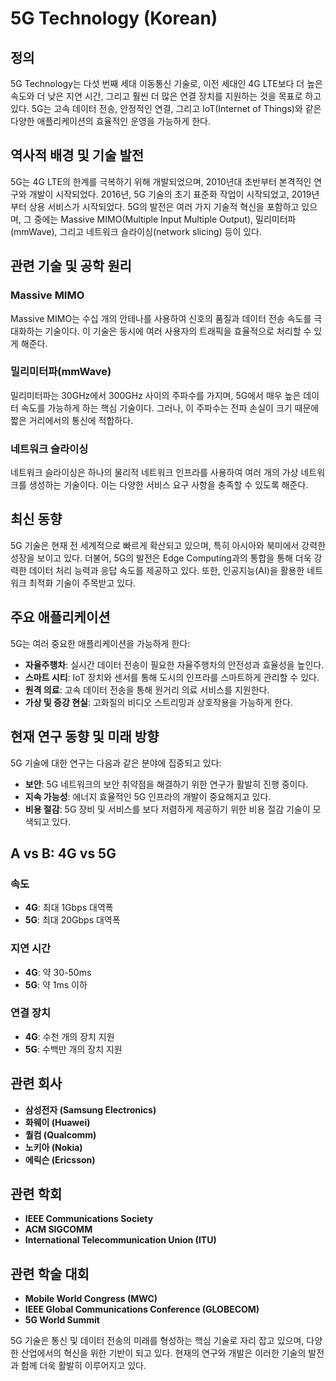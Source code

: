 # 5G Technology (Korean)

## 정의

5G Technology는 다섯 번째 세대 이동통신 기술로, 이전 세대인 4G LTE보다 더 높은 속도와 더 낮은 지연 시간, 그리고 훨씬 더 많은 연결 장치를 지원하는 것을 목표로 하고 있다. 5G는 고속 데이터 전송, 안정적인 연결, 그리고 IoT(Internet of Things)와 같은 다양한 애플리케이션의 효율적인 운영을 가능하게 한다.

## 역사적 배경 및 기술 발전

5G는 4G LTE의 한계를 극복하기 위해 개발되었으며, 2010년대 초반부터 본격적인 연구와 개발이 시작되었다. 2016년, 5G 기술의 초기 표준화 작업이 시작되었고, 2019년부터 상용 서비스가 시작되었다. 5G의 발전은 여러 가지 기술적 혁신을 포함하고 있으며, 그 중에는 Massive MIMO(Multiple Input Multiple Output), 밀리미터파(mmWave), 그리고 네트워크 슬라이싱(network slicing) 등이 있다.

## 관련 기술 및 공학 원리

### Massive MIMO

Massive MIMO는 수십 개의 안테나를 사용하여 신호의 품질과 데이터 전송 속도를 극대화하는 기술이다. 이 기술은 동시에 여러 사용자의 트래픽을 효율적으로 처리할 수 있게 해준다.

### 밀리미터파(mmWave)

밀리미터파는 30GHz에서 300GHz 사이의 주파수를 가지며, 5G에서 매우 높은 데이터 속도를 가능하게 하는 핵심 기술이다. 그러나, 이 주파수는 전파 손실이 크기 때문에 짧은 거리에서의 통신에 적합하다.

### 네트워크 슬라이싱

네트워크 슬라이싱은 하나의 물리적 네트워크 인프라를 사용하여 여러 개의 가상 네트워크를 생성하는 기술이다. 이는 다양한 서비스 요구 사항을 충족할 수 있도록 해준다.

## 최신 동향

5G 기술은 현재 전 세계적으로 빠르게 확산되고 있으며, 특히 아시아와 북미에서 강력한 성장을 보이고 있다. 더불어, 5G의 발전은 Edge Computing과의 통합을 통해 더욱 강력한 데이터 처리 능력과 응답 속도를 제공하고 있다. 또한, 인공지능(AI)을 활용한 네트워크 최적화 기술이 주목받고 있다.

## 주요 애플리케이션

5G는 여러 중요한 애플리케이션을 가능하게 한다:

- **자율주행차**: 실시간 데이터 전송이 필요한 자율주행차의 안전성과 효율성을 높인다.
- **스마트 시티**: IoT 장치와 센서를 통해 도시의 인프라를 스마트하게 관리할 수 있다.
- **원격 의료**: 고속 데이터 전송을 통해 원거리 의료 서비스를 지원한다.
- **가상 및 증강 현실**: 고화질의 비디오 스트리밍과 상호작용을 가능하게 한다.

## 현재 연구 동향 및 미래 방향

5G 기술에 대한 연구는 다음과 같은 분야에 집중되고 있다:

- **보안**: 5G 네트워크의 보안 취약점을 해결하기 위한 연구가 활발히 진행 중이다.
- **지속 가능성**: 에너지 효율적인 5G 인프라의 개발이 중요해지고 있다.
- **비용 절감**: 5G 장비 및 서비스를 보다 저렴하게 제공하기 위한 비용 절감 기술이 모색되고 있다.

## A vs B: 4G vs 5G

### 속도

- **4G**: 최대 1Gbps 대역폭
- **5G**: 최대 20Gbps 대역폭

### 지연 시간

- **4G**: 약 30-50ms
- **5G**: 약 1ms 이하

### 연결 장치

- **4G**: 수천 개의 장치 지원
- **5G**: 수백만 개의 장치 지원

## 관련 회사

- **삼성전자 (Samsung Electronics)**
- **화웨이 (Huawei)**
- **퀄컴 (Qualcomm)**
- **노키아 (Nokia)**
- **에릭슨 (Ericsson)**

## 관련 학회

- **IEEE Communications Society**
- **ACM SIGCOMM**
- **International Telecommunication Union (ITU)**

## 관련 학술 대회

- **Mobile World Congress (MWC)**
- **IEEE Global Communications Conference (GLOBECOM)**
- **5G World Summit**

5G 기술은 통신 및 데이터 전송의 미래를 형성하는 핵심 기술로 자리 잡고 있으며, 다양한 산업에서의 혁신을 위한 기반이 되고 있다. 현재의 연구와 개발은 이러한 기술의 발전과 함께 더욱 활발히 이루어지고 있다.